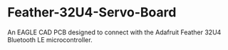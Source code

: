 # Feather-32U4-Servo-Board
An EAGLE CAD PCB designed to connect with the Adafruit Feather 32U4 Bluetooth LE microcontroller.
